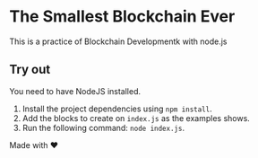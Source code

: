 # The Smallest Blockchain Ever

This is a practice of Blockchain Developmentk with node.js

## Try out

You need to have NodeJS installed.

1. Install the project dependencies using `npm install`.
2. Add the blocks to create on `index.js` as the examples shows.
3. Run the following command: `node index.js`.

Made with ❤️


